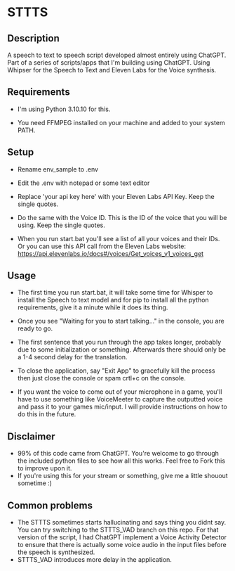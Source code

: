 # STTTS
## Description

A speech to text to speech script developed almost entirely using ChatGPT. Part of a series of scripts/apps that I'm building using ChatGPT. Using Whipser for the Speech to Text and Eleven Labs for the Voice synthesis.

## Requirements

- I'm using Python 3.10.10 for this.

- You need FFMPEG installed on your machine and added to your system PATH.

## Setup

- Rename env_sample to .env

- Edit the .env with notepad or some text editor

- Replace 'your api key here' with your Eleven Labs API Key. Keep the single quotes.

- Do the same with the Voice ID. This is the ID of the voice that you will be using. Keep the single quotes.

- When you run start.bat you'll see a list of all your voices and their IDs. Or you can use this API call from the Eleven Labs website: https://api.elevenlabs.io/docs#/voices/Get_voices_v1_voices_get

## Usage

- The first time you run start.bat, it will take some time for Whisper to install the Speech to text model and for pip to install all the python requirements, give it a minute while it does its thing.

- Once you see "Waiting for you to start talking..." in the console, you are ready to go.

- The first sentence that you run through the app takes longer, probably due to some initialization or something. Afterwards there should only be a 1-4 second delay for the translation.

- To close the application, say "Exit App" to gracefully kill the process then just close the console or spam crtl+c on the console.

- If you want the voice to come out of your microphone in a game, you'll have to use something like VoiceMeeter to capture the outputted voice and pass it to your games mic/input. I will provide instructions on how to do this in the future.

## Disclaimer
- 99% of this code came from ChatGPT. You're welcome to go through the included python files to see how all this works. Feel free to Fork this to improve upon it.
- If you're using this for your stream or something, give me a little shouout sometime :)

## Common problems
- The STTTS sometimes starts hallucinating and says thing you didnt say. You can try switching to the STTTS_VAD branch on this repo. For that version of the script, I had ChatGPT implement a Voice Activity Detector to ensure that there is actually some voice audio in the input files before the speech is synthesized. 
- STTTS_VAD introduces more delay in the application. 
